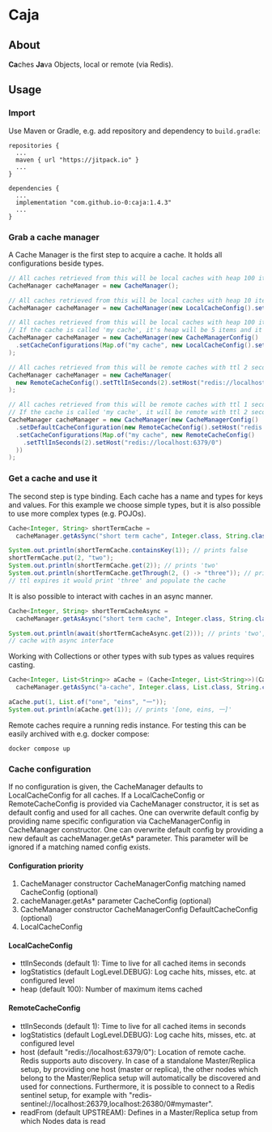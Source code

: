 # Caja

## About
**Ca**ches **Ja**va Objects, local or remote (via Redis).

## Usage
### Import
Use Maven or Gradle, e.g. add repository and dependency to `build.gradle`:
```Gradle
repositories {
  ...
  maven { url "https://jitpack.io" }
  ...
}
```
```Gradle
dependencies {
  ...
  implementation "com.github.io-0:caja:1.4.3"
  ...
}
```
### Grab a cache manager
A Cache Manager is the first step to acquire a cache. It holds all configurations beside types.
```Java
// All caches retrieved from this will be local caches with heap 100 items and ttl 1 second.
CacheManager cacheManager = new CacheManager();
```
```Java
// All caches retrieved from this will be local caches with heap 10 items and ttl 2 second.
CacheManager cacheManager = new CacheManager(new LocalCacheConfig().setHeap(10).setTtlInSeconds(2));
```
```Java
// All caches retrieved from this will be local caches with heap 100 items and ttl 1 second, with one exception:
// If the cache is called 'my cache', it's heap will be 5 items and it's ttl 2 seconds.
CacheManager cacheManager = new CacheManager(new CacheManagerConfig()
  .setCacheConfigurations(Map.of("my cache", new LocalCacheConfig().setHeap(5).setTtlInSeconds(2)))
);
```
```Java
// All caches retrieved from this will be remote caches with ttl 2 second.
CacheManager cacheManager = new CacheManager(
  new RemoteCacheConfig().setTtlInSeconds(2).setHost("redis://localhost:6379/0")
);
```
```Java
// All caches retrieved from this will be remote caches with ttl 1 second, with one exception:
// If the cache is called 'my cache', it will be remote with ttl 2 seconds.
CacheManager cacheManager = new CacheManager(new CacheManagerConfig()
  .setDefaultCacheConfiguration(new RemoteCacheConfig().setHost("redis://localhost:6379/0"))
  .setCacheConfigurations(Map.of("my cache", new RemoteCacheConfig()
    .setTtlInSeconds(2).setHost("redis://localhost:6379/0")
  ))
);
```
### Get a cache and use it
The second step is type binding. Each cache has a name and types for keys and values. For this example we choose simple types, but it is also possible to use more complex types (e.g. POJOs).
```Java
Cache<Integer, String> shortTermCache = 
  cacheManager.getAsSync("short term cache", Integer.class, String.class);

System.out.println(shortTermCache.containsKey(1)); // prints false
shortTermCache.put(2, "two");
System.out.println(shortTermCache.get(2)); // prints 'two'
System.out.println(shortTermCache.getThrough(2, () -> "three")); // prints 'two', after
// ttl expires it would print 'three' and populate the cache
```
It is also possible to interact with caches in an async manner.
```Java
Cache<Integer, String> shortTermCacheAsync = 
  cacheManager.getAsAsync("short term cache", Integer.class, String.class);

System.out.println(await(shortTermCacheAsync.get(2))); // prints 'two', same 
// cache with async interface
```
Working with Collections or other types with sub types as values requires casting.
```Java
Cache<Integer, List<String>> aCache = (Cache<Integer, List<String>>)(Cache<Integer, ?>)
  cacheManager.getAsSync("a-cache", Integer.class, List.class, String.class);

aCache.put(1, List.of("one", "eins", "一"));
System.out.println(aCache.get(1)); // prints '[one, eins, 一]'
```

Remote caches require a running redis instance.
For testing this can be easily archived with e.g. docker compose:

`docker compose up`

### Cache configuration
If no configuration is given, the CacheManager defaults to LocalCacheConfig for all caches.
If a LocalCacheConfig or RemoteCacheConfig is provided via CacheManager constructor, it is set as default config and used for all caches.
One can overwrite default config by providing name specific configuration via CacheManagerConfig in CacheManager constructor.
One can overwrite default config by providing a new default as cacheManager.getAs* parameter. This parameter will be ignored if a matching named config exists.

#### Configuration priority
1. CacheManager constructor CacheManagerConfig matching named CacheConfig (optional)
2. cacheManager.getAs* parameter CacheConfig (optional)
3. CacheManager constructor CacheManagerConfig DefaultCacheConfig (optional)
4. LocalCacheConfig

#### LocalCacheConfig
* ttlInSeconds (default 1): Time to live for all cached items in seconds
* logStatistics (default LogLevel.DEBUG): Log cache hits, misses, etc. at configured level
* heap (default 100): Number of maximum items cached

#### RemoteCacheConfig
* ttlInSeconds (default 1): Time to live for all cached items in seconds
* logStatistics (default LogLevel.DEBUG): Log cache hits, misses, etc. at configured level
* host (default "redis://localhost:6379/0"): Location of remote cache. Redis supports auto discovery. In case of a standalone Master/Replica setup, by providing one host (master or replica), 
  the other nodes which belong to the Master/Replica setup will automatically be discovered and used for connections. Furthermore, it is possible to connect to a Redis sentinel setup, for example with "redis-sentinel://localhost:26379,localhost:26380/0#mymaster".
* readFrom (default UPSTREAM): Defines in a Master/Replica setup from which Nodes data is read